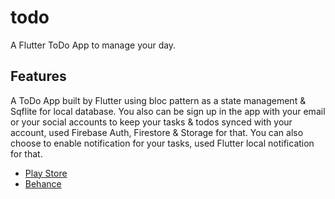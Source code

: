 # todo

A Flutter ToDo App to manage your day.

## Features

A ToDo App built by Flutter using bloc pattern as a state management & Sqflite for local database.
You also can be sign up in the app with your email or your social accounts to keep your tasks & todos synced with your account, used Firebase Auth, Firestore & Storage for that.
You can also choose to enable notification for your tasks, used Flutter local notification for that.

- [Play Store](https://play.google.com/store/apps/details?id=com.amer.todo)
- [Behance](https://www.behance.net/gallery/125424023/ToDo-app-UIUX-Design/modules/712240585)
